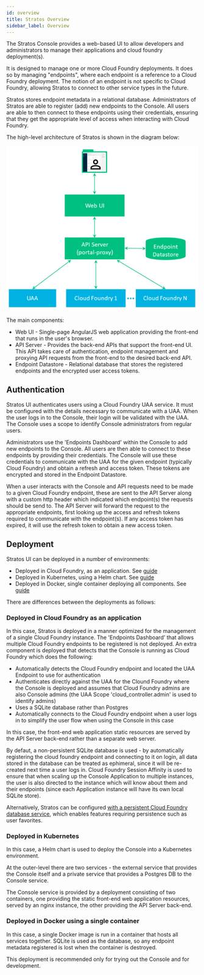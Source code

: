 ```yaml
---
id: overview
title: Stratos Overview
sidebar_label: Overview 
---
```


The Stratos Console provides a web-based UI to allow developers and administrators to manage their applications and cloud foundry deployment(s).

It is designed to manage one or more Cloud Foundry deployments. It does so by managing "endpoints", where each endpoint is a reference to a Cloud Foundry deployment. The notion of an endpoint is not specific to Cloud Foundry, allowing Stratos to connect to other service types in the future.

Stratos stores endpoint metadata in a relational database. Administrators of Stratos are able to register (add) new endpoints to the Console. All users are able to then connect to these endpoints using their credentials, ensuring that they get the appropriate level of access when interacting with Cloud Foundry.

The high-level architecture of Stratos is shown in the diagram below:

![Stratos High-Level Architecture](images/high-level-arch.png)

The main components:

* Web UI - Single-page AngularJS web application providing the front-end that runs in the user's browser.
* API Server - Provides the back-end APIs that support the front-end UI. This API takes care of authentication, endpoint management and proxying API requests from the front-end to the desired back-end API.
* Endpoint Datastore - Relational database that stores the registered endpoints and the encrypted user access tokens.

## Authentication

Stratos UI authenticates users using a Cloud Foundry UAA service. It must be configured with the details necessary to communicate with a UAA. When the user logs in to the Console, their login will be validated with the UAA. The Console uses a scope to identify Console administrators from regular users.

Administrators use the 'Endpoints Dashboard' within the Console to add new endpoints to the Console. All users are then able to connect to these endpoints by providing their credentials. The Console will use these credentials to communicate with the UAA for the given endpoint (typically Cloud Foundry) and obtain a refresh and access token. These tokens are encrypted and stored in the Endpoint Datastore.

When a user interacts with the Console and API requests need to be made to a given Cloud Foundry endpoint, these are sent to the API Server along with a custom http header which indicated which endpoint(s) the requests should be send to. The API Server will forward the request to the appropriate endpoints, first looking up the access and refresh tokens required to communicate with the endpoint(s). If any access token has expired, it will use the refresh token to obtain a new access token.

## Deployment

Stratos UI can be deployed in a number of environments:

* Deployed in Cloud Foundry, as an application. See [guide](../deploy/cloud-foundry)
* Deployed in Kubernetes, using a Helm chart. See [guide](../deploy/kubernetes)
* Deployed in Docker, single container deploying all components. See [guide](../deploy/all-in-one)

There are differences between the deployments as follows:

### Deployed in Cloud Foundry as an application

In this case, Stratos is deployed in a manner optimized for the management of a single Cloud Foundry instance. The 'Endpoints Dashboard' that allows multiple Cloud Foundry endpoints to be registered is not deployed. An extra component is deployed that detects that the Console is running as Cloud Foundry which does the following:

- Automatically detects the Cloud Foundry endpoint and located the UAA Endpoint to use for authentication
- Authenticates directly against the UAA for the Clound Foundry where the Console is deployed and assumes that Cloud Foundry admins are also Console admins (the UAA Scope 'cloud_controller.admin' is used to identify admins)
- Uses a SQLite database rather than Postgres
- Automatically connects to the Cloud Foundry endpoint when a user logs in to simplify the user flow when using the Console in this case

In this case, the front-end web application static resources are served by the API Server back-end rather than a separate web server.

By defaut, a non-persistent SQLite database is used - by automatically registering the cloud foundry endpoint and connecting to it on login, all data stored in the database can be treated as ephimeral, since it will be re-created next time a user logs in. Cloud Foundry Session Affinity is used to ensure that when scaling up the Console Application to multiple instances, the user is also directed to the instance which will know about them and their endpoints (since each Application instance will have its own local SQLite store).

Alternatively, Stratos can be configured [with a persistent Cloud Foundry database service](deploy/cloud-foundry/db-migration/README.md), which enables features requiring persistence such as user favorites.

### Deployed in Kubernetes

In this case, a Helm chart is used to deploy the Console into a Kubernetes environment.

At the outer-level there are two services - the external service that provides the Console itself and a private service that provides a Postgres DB to the Console service.

The Console service is provided by a deployment consisting of two containers, one providing the static front-end web application resources, served by an nginx instance, the other providing the API Server back-end.

### Deployed in Docker using a single container

In this case, a single Docker image is run in a container that hosts all services together. SQLite is used as the database, so any endpoint metadata registered is lost when the container is destroyed.

This deployment is recommended only for trying out the Console and for development.
